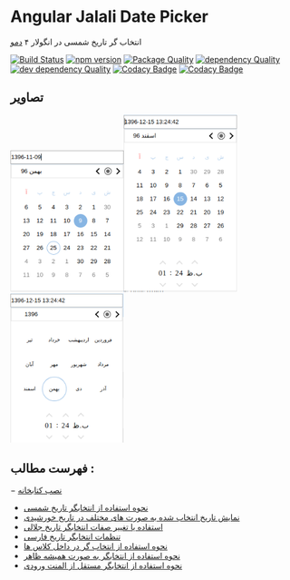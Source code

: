# Angular Jalali Date Picker
انتخاب گر تاریخ شمسی در انگولار ۴
[دمو](https://fingerpich.github.io/jalali-angular-datepicker/)

[![Build Status](https://travis-ci.org/fingerpich/jalali-angular-datepicker.svg?branch=jalali-master)](https://travis-ci.org/fingerpich/jalali-angular-datepicker) 
[![npm version](https://badge.fury.io/js/dobarg-jalali-date-picker.svg)](https://badge.fury.io/js/dobarg-jalali-date-picker)
[![Package Quality](http://npm.packagequality.com/shield/dobarg-jalali-date-picker.svg)](http://packagequality.com/#?package=dobarg-jalali-date-picker)
[![dependency Quality](https://david-dm.org/fingerpich/jalali-angular-datepicker.svg)](https://david-dm.org/fingerpich/jalali-angular-datepicker)
[![dev dependency Quality](https://david-dm.org/fingerpich/jalali-angular-datepicker/dev-status.svg)](https://david-dm.org/fingerpich/jalali-angular-datepicker?type=dev)
[![Codacy Badge](https://api.codacy.com/project/badge/Grade/72a073fa893f4f0b823f41106c9e4f56)](https://www.codacy.com/app/zarei-bs/jalali-angular-datepicker?utm_source=github.com&amp;utm_medium=referral&amp;utm_content=fingerpich/jalali-angular-datepicker&amp;utm_campaign=Badge_Grade)
[![Codacy Badge](https://api.codacy.com/project/badge/Coverage/72a073fa893f4f0b823f41106c9e4f56)](https://www.codacy.com/app/zarei-bs/jalali-angular-datepicker?utm_source=github.com&amp;utm_medium=referral&amp;utm_content=fingerpich/jalali-angular-datepicker&amp;utm_campaign=Badge_Coverage)

## تصاویر

<img alt="date picker" src="./screenshots/date_picker.png" width="200px"><img alt="date time picker" src="./screenshots/date_time_picker.png" width="200px"><img alt="month picker" src="./screenshots/month_picker.png" width="200px">

## فهرست مطالب :

 − [نصب کتابخانه](https://github.com/fingerpich/jalali-angular-datepicker#installation)
 - [نحوه استفاده از انتخابگر تاریخ شمسی](https://github.com/fingerpich/jalali-angular-datepicker#how_to_use)
 - [نمایش تاریخ انتخاب شده به صورت های مختلف در تاریخ خورشیدی](https://github.com/fingerpich/jalali-angular-datepicker#how_to_use_the_output_as_a_jalali_shamsi_date)
 - [استفاده یا تغییر صفات انتخابگر تاریخ جلالی](https://github.com/fingerpich/jalali-angular-datepicker#Attributes)
 - [تنظمات انتخابگر تاریخ فارسی](https://github.com/fingerpich/jalali-angular-datepicker#Configuration)
 - [نحوه استفاده از انتخاب گر در داخل کلاس ها](https://github.com/fingerpich/jalali-angular-datepicker#API)
 - [نحوه استفاده از انتخابگر به صورت همیشه ظاهر](https://github.com/fingerpich/jalali-angular-datepicker#Inline_-_Day_Calendar)
 - [نحوه استفاده از انتخابگر مستقل از المنت ورودی](https://github.com/fingerpich/jalali-angular-datepicker#Directive)
